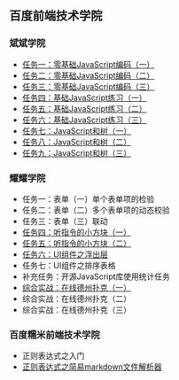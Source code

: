 ## 百度前端技术学院

### 斌斌学院
* [任务一：零基础JavaScript编码（一）](https://github.com/qwe3192359/ife/tree/master/2)
* [任务二：零基础JavaScript编码（二）](https://github.com/qwe3192359/ife/tree/master/2)
* [任务三：零基础JavaScript编码（三）](https://github.com/qwe3192359/ife/tree/master/2)
* [任务四：基础JavaScript练习（一）](https://github.com/qwe3192359/ife/tree/master/2)
* [任务五：基础JavaScript练习（二）](https://github.com/qwe3192359/ife/tree/master/2)
* [任务六：基础JavaScript练习（三）](https://github.com/qwe3192359/ife/tree/master/2)
* [任务七：JavaScript和树（一）](https://github.com/qwe3192359/ife/tree/master/2)
* [任务八：JavaScript和树（二）](https://github.com/qwe3192359/ife/tree/master/2)
* [任务九：JavaScript和树（三）](https://github.com/qwe3192359/ife/tree/master/2)

### 耀耀学院
* 任务一：表单（一）单个表单项的检验
* 任务二：表单（二）多个表单项的动态校验
* 任务三：表单（三）联动
* [任务四：听指令的小方块（一）](https://github.com/qwe3192359/ife/tree/master/3)
* [任务五：听指令的小方块（二）](https://github.com/qwe3192359/ife/tree/master/3)
* [任务六：UI组件之浮出层](https://github.com/qwe3192359/ife/tree/master/3)
* 任务七：UI组件之排序表格
* 补充任务：开源JavaScript库使用统计任务
* [综合实战：在线德州扑克（一）](https://github.com/qwe3192359/ife/tree/master/3)
* 综合实战：在线德州扑克（二）
* 综合实战：在线德州扑克（三）

### 百度糯米前端技术学院
* 正则表达式之入门
* [正则表达式之简易markdown文件解析器](https://github.com/qwe3192359/ife/tree/master/markdown)
